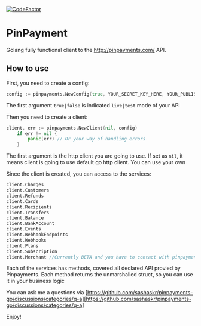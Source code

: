 [![CodeFactor](https://www.codefactor.io/repository/github/sashaskr/pinpayments-go/badge)](https://www.codefactor.io/repository/github/sashaskr/pinpayments-go)
# PinPayment
Golang fully functional client to the http://pinpayments.com/ API.
## How to use
First, you need to create a config:
```go
config := pinpayments.NewConfig(true, YOUR_SECRET_KEY_HERE, YOUR_PUBLISHABLE_KEY_HERE)
```
The first argument `true|false` is indicated `live|test` mode of your API

Then you need to create a client:
```go
client, err := pinpayments.NewClient(nil, config)
	if err != nil {
		panic(err) // Or your way of handling errors
	}
```
The first argument is the http client you are going to use. If set as `nil`, it means client is going to use default go http client. You can use your own

Since the client is created, you can access to the services:
```go
client.Charges
client.Customers
client.Refunds
client.Cards
client.Recipients
client.Transfers
client.Balance
client.BankAccount
client.Events
client.WebhookEndpoints
client.Webhooks
client.Plans
client.Subscription
client.Merchant //Currently BETA and you have to contact with pinpayments
```
Each of the services has methods, covered all declared API provied by Pinpayments. Each method returns the unmarshalled struct, so you can use it in your business logic

You can ask me a questions via [https://github.com/sashaskr/pinpayments-go/discussions/categories/q-a][https://github.com/sashaskr/pinpayments-go/discussions/categories/q-a]

Enjoy!

[https://github.com/sashaskr/pinpayments-go/discussions/categories/q-a]: https://github.com/sashaskr/pinpayments-go/discussions/categories/q-a